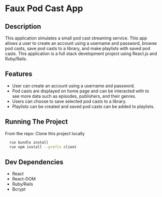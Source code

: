 # Faux Pod Cast App

## Description
This application simulates a small pod cast streaming service.  This app allows a user to create an account using a username and password, browse pod casts, save pod casts to a library, and make playlists with saved pod casts.  This application is a full stack development project using React.js and Ruby/Rails. 

## Features
  - User can create an account using a username and password.
  - Pod casts are displayed on home page and can be interacted with to see more data such as episodes, publishers, and their genres.
  - Users can choose to save selected pod casts to a library.
  - Playlists can be created and saved pod casts can be added to playlists.

## Running The Project
From the repo:
  Clone this project locally
```bash
  run bundle install
  run npm install --prefix client
```

## Dev Dependencies
  - React
  - React-DOM
  - Ruby/Rails
  - Bcrypt
